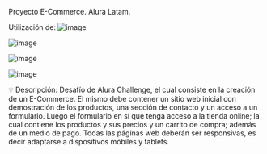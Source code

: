 Proyecto E-Commerce. Alura Latam.

Utilización de:
![image](https://user-images.githubusercontent.com/92988456/178242998-24d54761-2f67-4ae2-a22c-c64899758e61.png)

![image](https://user-images.githubusercontent.com/92988456/178241968-bbbd9d6c-556f-43c0-abff-fa407d1ddd59.png)

![image](https://user-images.githubusercontent.com/92988456/178242022-7a087d19-eea9-4bd0-9083-cb8f1a1fd4bc.png)

![image](https://user-images.githubusercontent.com/92988456/178242151-e330ac51-5a24-401d-9d1e-0dacac5370e4.png)


💡 Descripción: Desafío de Alura Challenge, el cual consiste en la creación de un E-Commerce. El mismo debe contener un sitio web inicial con demostración de los productos, una sección de contacto y un acceso a un formulario. Luego el formulario en sí que tenga acceso a la tienda online; la cual contiene los productos y sus precios y un carrito de compra; además de un medio de pago. Todas las páginas web deberán ser responsivas, es decir adaptarse a dispositivos móbiles y tablets.

